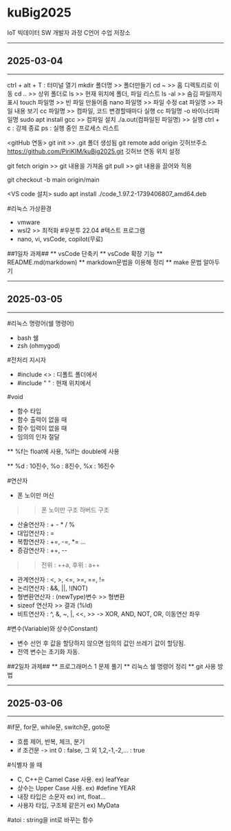 # kuBig2025
IoT 빅데이터 SW 개발자 과정 C언어 수업 저장소

---
## 2025-03-04
---
ctrl + alt + T : 터미널 열기
mkdir 폴더명 >> 폴더만들기
cd ~ >> 홈 디렉토리로 이동
cd .. >> 상위 폴더로
ls >> 현재 위치에 폴더, 파일 리스트
ls -al >> 숨김 파일까지 표시
touch 파일명 >> 빈 파일 만들어줌
nano 파일명 >> 파일 수정
cat 파일명 >> 파일 내용 보기
cc 파일명 >> 컴파일,
	 코드 변경할때마다 실행
cc 파일명 -o 바이너리파일명
sudo apt install gcc >> 컴파일 설치
./a.out(컴파일된 파일명) >> 실행
ctrl + c : 강제 종료
ps : 실행 중인 프로세스 리스트

<gitHub 연동>
git init >> .git 폴더 생성됨
git remote add origin 깃허브주소
https://github.com/PiriKIM/kuBig2025.git
깃허브 연동 위치 설정

git fetch origin >> git 내용을 가져옴
git pull >> git 내용을 끌어와 적용

git checkout -b main origin/main

<VS code 설치>
sudo apt install ./code_1.97.2-1739406807_amd64.deb

#리눅스 가상환경
- vmware
- wsl2 >> 최적화
#우분투 22.04
#텍스트 프로그램
- nano, vi, vsCode, copilot(무료)

##1일차 과제##
** vsCode 단축키
** vsCode 확장 기능
** README.md(markdown)
** markdown문법을 이용해 정리
** make 문법 알아두기





---
## 2025-03-05
---
#리눅스 명령어(쉘 명령어)
- bash 쉘
- zsh (ohmygod)

#전처리 지시자
- #include <> : 디폴트 폴더에서
- #include " " : 현재 위치에서

#void
- 함수 타입
- 함수 출력이 없을 때
- 함수 입력이 없을 때
- 임의의 인자 절달

** %f는 float에 사용, %lf는 double에 사용

** %d : 10진수, %o : 8진수, %x : 16진수

#연산자
- 폰 노이만 머신
 >> 폰 노이만 구조
 >> 하버드 구조
- 산술연산자 : + - * / %
- 대입연산자 : =
- 복합연산자 : +=, -=, *= ...
- 증감연산자 : ++, --
 >> 전위 : ++a, 후위 : a++
- 관계연산자 : <, >, <=, >=, ==, !=
- 논리연산자 : &&, ||, !(NOT)
- 형변환연산자 : (newType)변수 >> 형변환
- sizeof 연산자 >> 결과 (%ld)
- 비트연산자 : ^, &, ~, |, <<, >>
    -> XOR, AND, NOT, OR, 이동연산 좌우

#변수(Variable)와 상수(Constant)
- 변수 선언 후 값을 할당하지 않으면 임의의 값인 쓰레기 값이 할당됨.
- 전역 변수는 초기화 자동.

##2일차 과제##
** 프로그래머스 1 문제 풀기
** 리눅스 쉘 명령어 정리
** git 사용 방법



---
## 2025-03-06
---
#if문, for문, while문, switch문, goto문
- 흐름 제어, 반복, 체크, 분기
- if 조건문 -> int 0 : false, 그 외 1,2,-1,-2,... : true

#식별자 쓸 때
- C, C++은 Camel Case 사용. ex) leafYear
- 상수는 Upper Case 사용. ex) #define YEAR
- 내장 타입은 소문자 ex) int, float...
- 사용자 타입, 구조체 같은거 ex) MyData

#atoi : string을 int로 바꾸는 함수





